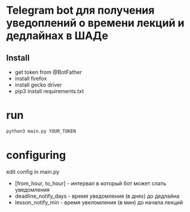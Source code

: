 # Telegram bot для получения уведоплений о времени лекций и дедлайнах в ШАДе

## Install

* get token from @BotFather
* install firefox
* install gecko driver
* pip3 install requirements.txt

# run
```python
python3 main.py YOUR_TOKEN
```

# configuring
edit config in main.py
    
* [from_hour, to_hour] - интервал в который бот может слать уведомления
* deadline_notify_days - время уведомления (в днях) до дедлайна
* lesson_notify_min - время увеломления (в мин) до начала лекций 
